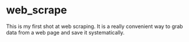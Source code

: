 # web_scrape
This is my first shot at web scraping. It is a really convenient way to grab data from a web page and save it systematically.
